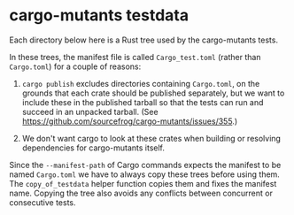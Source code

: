 # cargo-mutants testdata

Each directory below here is a Rust tree used by the cargo-mutants tests.

In these trees, the manifest file is called `Cargo_test.toml` (rather than `Cargo.toml`) for a couple of reasons:

1. `cargo publish` excludes directories containing `Cargo.toml`, on the grounds that each crate should be published separately, but we want to include these in the published tarball so that the tests can run and succeed in an unpacked tarball. (See https://github.com/sourcefrog/cargo-mutants/issues/355.)

2. We don't want cargo to look at these crates when building or resolving dependencies for cargo-mutants itself.

Since the `--manifest-path` of Cargo commands expects the manifest to be named `Cargo.toml` we have to always copy these trees before using them. The `copy_of_testdata` helper function copies them and fixes the manifest name. Copying the tree also avoids any conflicts between concurrent or consecutive tests.
